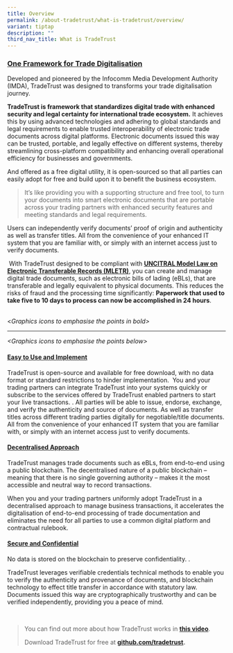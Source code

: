 ```yaml
---
title: Overview
permalink: /about-tradetrust/what-is-tradetrust/overview/
variant: tiptap
description: ""
third_nav_title: What is TradeTrust
---
```

<h3><strong><u>One Framework for Trade Digitalisation</u></strong></h3>
<p>Developed and pioneered by the Infocomm Media Development Authority (IMDA),
TradeTrust was designed to transforms your trade digitalisation journey.</p>
<p><strong>TradeTrust is framework that standardizes digital trade with enhanced security and legal certainty for international trade ecosystem.</strong> It
achieves this by using advanced technologies and adhering to global standards
and legal requirements to enable trusted interoperability of electronic
trade documents across digital platforms. Electronic documents issued this
way can be trusted, portable, and legally effective on different systems,
thereby streamlining cross-platform compatibility and enhancing overall
operational efficiency for businesses and governments.</p>
<p>And offered as a free digital utility, it is open-sourced so that all
parties can easily adopt for free and build upon it to benefit the business
ecosystem.</p>
<blockquote>
<p>It’s like providing you with a supporting structure and free tool, to
turn your documents into smart electronic documents that are portable across
your trading partners with enhanced security features and meeting standards
and legal requirements.</p>
<p></p>
</blockquote>
<p>Users can independently verify documents’ proof of origin and authenticity
as well as transfer titles. All from the convenience of your enhanced IT
system that you are familiar with, or simply with an internet access just
to verify documents.</p>
<p></p>
<p>&nbsp;With TradeTrust designed to be compliant with <strong><a href="https://www.tradetrust.io/static/images/legality/Stephenson_Harwood_Article_on_TradeTrust_eBLs.pdf" rel="noopener noreferrer nofollow" target="_blank">UNCITRAL Model Law on Electronic Transferable Records (MLETR)</a></strong>,&nbsp;you
can create and manage digital trade documents, such as electronic bills
of lading (eBLs), that are transferable and legally equivalent to physical
documents. This reduces the risks of fraud and the processing time significantly: <strong>Paperwork that used to take five to 10 days to process can now be accomplished in 24 hours</strong>.&nbsp;</p>
<p>
<br>&lt;<em>Graphics icons to emphasise the points in bold&gt;</em>
</p>
<hr>
<p><em>&lt;Graphics icons to emphasise the points below&gt;</em>
</p>
<h4><u>Easy to Use and Implement</u></h4>
<p>TradeTrust is open-source and available for free download, with no data
format or standard restrictions to hinder implementation. &nbsp;You and
your trading partners can integrate TradeTrust into your systems quickly
or subscribe to the services offered by TradeTrust enabled partners to
start your live transactions. . All parties will be able to issue, endorse,
exchange, and verify the authenticity and source of documents. As well
as transfer titles across different trading parties digitally for negotiable/title
documents. All from the convenience of your enhanced IT system that you
are familiar with, or simply with an internet access just to verify documents.</p>
<h4><strong><u>Decentralised Approach</u></strong></h4>
<p>TradeTrust manages trade documents such as eBLs, from end-to-end using
a public blockchain. The decentralised nature of a public blockchain –
meaning that there is no single governing authority – makes it the most
accessible and neutral way to record transactions.&nbsp;</p>
<p>When you and your trading partners uniformly adopt TradeTrust in a decentralised
approach to manage business transactions, it accelerates the digitalisation
of end-to-end processing of trade documentation and eliminates the need
for all parties to use a common digital platform and contractual rulebook.</p>
<h4><strong><u>Secure and Confidential</u></strong></h4>
<p>No data is stored on the blockchain to preserve confidentiality. .</p>
<p>TradeTrust leverages verifiable credentials technical methods to enable
you to verify the authenticity and provenance of documents, and blockchain
technology to effect title transfer in accordance with statutory law.&nbsp;
Documents issued this way are cryptographically trustworthy and can be
verified independently, providing you a peace of mind.</p>
<p>&nbsp;</p>
<blockquote>
<p>You can find out more about how TradeTrust works in <strong><a href="https://youtu.be/-YD21elPXxs" rel="noopener noreferrer nofollow" target="_blank">this video</a></strong>.
&nbsp;</p>
<p>Download TradeTrust for free at <strong><a href="www.github.com/tradetrust" rel="noopener noreferrer nofollow" target="_blank">github.com/tradetrust</a>.&nbsp;</strong>
</p>
<p></p>
</blockquote>
<p></p>